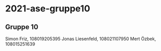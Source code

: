 # 2021-ase-gruppe10

## Gruppe 10

Simon Friz, 108019205395
Jonas Liesenfeld, 108021107950
Mert Özbek, 108015251639
